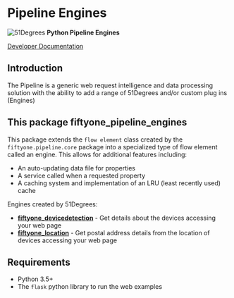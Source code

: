 # Pipeline Engines

![51Degrees](https://51degrees.com/DesktopModules/FiftyOne/Distributor/Logo.ashx?utm_source=github&utm_medium=repository&utm_content=readme_main&utm_campaign=python-open-source "Data rewards the curious") **Python Pipeline Engines**

[Developer Documentation](https://51degrees.com/pipeline-python/index.html?utm_source=github&utm_medium=repository&utm_content=readme_main&utm_campaign=python-open-source "Developer Documentation")

## Introduction

The Pipeline is a generic web request intelligence and data processing solution with the ability to add a range of 51Degrees and/or custom plug ins (Engines) 

## This package fiftyone_pipeline_engines

This package extends the `flow element` class created by the `fiftyone.pipeline.core` package into a specialized type of flow element called an engine. This allows for additional features including:

* An auto-updating data file for properties
* A service called when a requested property
* A caching system and implementation of an LRU (least recently used) cache

Engines created by 51Degrees:

- [**fiftyone_devicedetection**](https://pypi.org/project/fiftyone-devicedetection/) - Get details about the devices accessing your web page
- [**fiftyone_location**](https://pypi.org/project/fiftyone-location/) - Get postal address details from the location of devices accessing your web page

## Requirements 

* Python 3.5+
* The `flask` python library to run the web examples 

